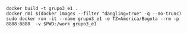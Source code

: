     docker build -t grupo3_e1 .
    docker rmi $(docker images --filter "dangling=true" -q --no-trunc)
    sudo docker run -it --name grupo3_e1 -e TZ=America/Bogota --rm -p 8888:8888  -v $PWD:/work grupo3_e1